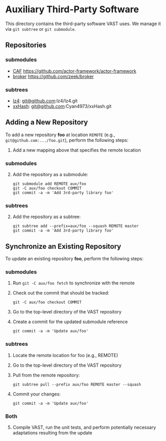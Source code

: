 Auxiliary Third-Party Software
==============================

This directory contains the third-party software VAST uses. We manage it via
`git subtree` or `git submodule`.

Repositories
------------

### submodules
- [CAF](https://github.com/actor-framework/actor-framework) https://github.com/actor-framework/actor-framework
- [broker](https://github.com/zeek/broker) https://github.com/zeek/broker

### subtrees
- [lz4](https://github.com/lz4/lz4): git@github.com:lz4/lz4.git
- [xxHash](https://github.com/Cyan4973/xxHash): git@github.com:Cyan4973/xxHash.git

Adding a New Repository
-----------------------

To add a new repository **foo** at location `REMOTE` (e.g.,
`git@github.com:.../foo.git`), perform the following steps:

1. Add a new mapping above that specifies the remote location

### submodules
2. Add the repository as a submodule:

       git submodule add REMOTE aux/foo
       git -C aux/foo checkout COMMIT
       git commit -a -m 'Add 3rd-party library foo'

### subtrees
2. Add the repository as a subtree:

       git subtree add --prefix=aux/foo --squash REMOTE master
       git commit -a -m 'Add 3rd-party library foo'

Synchronize an Existing Repository
----------------------------------

To update an existing repository **foo**, perform the following steps:

### submodules
1. Run `git -C aux/foo fetch` to synchronize with the remote
2. Check out the commit that should be tracked:

       git -C aux/foo checkout COMMIT

3. Go to the top-level directory of the VAST repository
4. Create a commit for the updated submodule reference

       git commit -a -m 'Update aux/foo'

### subtrees
1. Locate the remote location for foo (e.g., REMOTE)
2. Go to the top-level directory of the VAST repository
3. Pull from the remote repository:

       git subtree pull --prefix aux/foo REMOTE master --squash

4. Commit your changes:

       git commit -a -m 'Update aux/foo'

### Both

5. Compile VAST, run the unit tests, and perform potentially necessary
   adaptations resulting from the update

